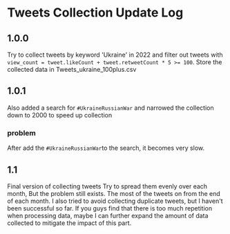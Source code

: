 # Tweets Collection Update Log

## 1.0.0
Try to collect tweets by keyword 'Ukraine' in 2022 and filter out tweets with `view_count = tweet.likeCount + tweet.retweetCount * 5 >= 100`.
Store the collected data in Tweets_ukraine_100plus.csv

## 1.0.1
Also added a search for `#UkraineRussianWar` and narrowed the collection down to 2000 to speed up collection
### problem
After add the `#UkraineRussianWar`to the search, it becomes very slow.

## 1.1
Final version of collecting tweets
Try to spread them evenly over each month, But the problem still exists. The most of the tweets on from the end of each month.
I also tried to avoid collecting duplicate tweets, but I haven't been successful so far. If you guys find that there is too much repetition when processing data, maybe I can further expand the amount of data collected to mitigate the impact of this part.
